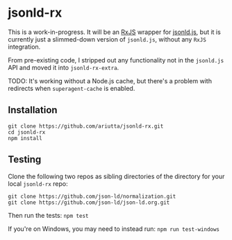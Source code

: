 # jsonld-rx

This is a work-in-progress. It will be an [RxJS](https://github.com/Reactive-Extensions/RxJS) wrapper for [jsonld.js](https://github.com/digitalbazaar/jsonld.js), but it is currently just a slimmed-down version of `jsonld.js`, without any `RxJS` integration.

From pre-existing code, I stripped out any functionality not in the `jsonld.js` API and moved it into `jsonld-rx-extra`.

TODO: It's working without a Node.js cache, but there's a problem with redirects when `superagent-cache` is enabled.

## Installation

```
git clone https://github.com/ariutta/jsonld-rx.git
cd jsonld-rx
npm install
```

## Testing

Clone the following two repos as sibling directories of the directory for your local `jsonld-rx` repo:

```
git clone https://github.com/json-ld/normalization.git
git clone https://github.com/json-ld/json-ld.org.git
```

Then run the tests: `npm test`

If you're on Windows, you may need to instead run: `npm run test-windows`
